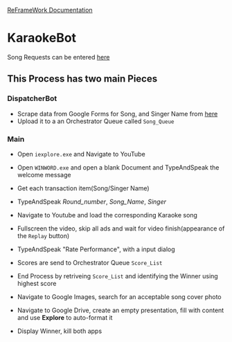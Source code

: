 
[ReFrameWork Documentation](https://github.com/UiPath/ReFrameWork/blob/master/Documentation/REFramework%20documentation.pdf)

# KaraokeBot

Song Requests can be entered [here](https://forms.gle/KGRwkUqnQywJEXmi9)

## This Process has two main Pieces

### DispatcherBot
- Scrape data from Google Forms for Song, and Singer Name from [here](https://docs.google.com/forms/d/1a07MoJb2u9udNp5TFb_uP-d0ocRSelcYF0muXCBiKSM/edit?usp=sharing)
- Upload it to a an Orchestrator Queue called `Song_Queue`


### Main
- Open `iexplore.exe` and Navigate to YouTube
- Open `WINWORD.exe` and open a blank Document and TypeAndSpeak the welcome message

- Get each transaction item(Song/Singer Name)

- TypeAndSpeak *Round_number*, *Song_Name*, *Singer*
- Navigate to Youtube and load the corresponding Karaoke song
- Fullscreen the video, skip all ads and wait for video finish(appearance of the `Replay` button)

- TypeAndSpeak "Rate Performance", with a input dialog
- Scores are send to Orchestrator Queue `Score_List`

- End Process by retriveing `Score_List` and identifying the Winner using highest score
- Navigate to Google Images, search for an acceptable song cover photo
- Navigate to Google Drive, create an empty presentation, fill with content and use **Explore** to auto-format it

- Display Winner, kill both apps
